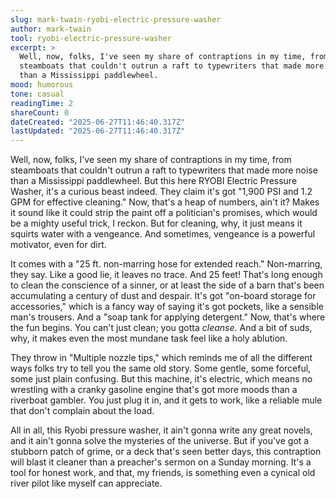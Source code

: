 ```yaml
---
slug: mark-twain-ryobi-electric-pressure-washer
author: mark-twain
tool: ryobi-electric-pressure-washer
excerpt: >
  Well, now, folks, I've seen my share of contraptions in my time, from
  steamboats that couldn't outrun a raft to typewriters that made more noise
  than a Mississippi paddlewheel.
mood: humorous
tone: casual
readingTime: 2
shareCount: 0
dateCreated: "2025-06-27T11:46:40.317Z"
lastUpdated: "2025-06-27T11:46:40.317Z"
---
```


Well, now, folks, I've seen my share of contraptions in my time, from steamboats that couldn't outrun a raft to typewriters that made more noise than a Mississippi paddlewheel. But this here RYOBI Electric Pressure Washer, it's a curious beast indeed. They claim it's got "1,900 PSI and 1.2 GPM for effective cleaning." Now, that's a heap of numbers, ain't it? Makes it sound like it could strip the paint off a politician's promises, which would be a mighty useful trick, I reckon. But for cleaning, why, it just means it squirts water with a vengeance. And sometimes, vengeance is a powerful motivator, even for dirt.

It comes with a "25 ft. non-marring hose for extended reach." Non-marring, they say. Like a good lie, it leaves no trace. And 25 feet! That's long enough to clean the conscience of a sinner, or at least the side of a barn that's been accumulating a century of dust and despair. It's got "on-board storage for accessories," which is a fancy way of saying it's got pockets, like a sensible man's trousers. And a "soap tank for applying detergent." Now, that's where the fun begins. You can't just clean; you gotta _cleanse_. And a bit of suds, why, it makes even the most mundane task feel like a holy ablution.

They throw in "Multiple nozzle tips," which reminds me of all the different ways folks try to tell you the same old story. Some gentle, some forceful, some just plain confusing. But this machine, it's electric, which means no wrestling with a cranky gasoline engine that's got more moods than a riverboat gambler. You just plug it in, and it gets to work, like a reliable mule that don't complain about the load.

All in all, this Ryobi pressure washer, it ain't gonna write any great novels, and it ain't gonna solve the mysteries of the universe. But if you've got a stubborn patch of grime, or a deck that's seen better days, this contraption will blast it cleaner than a preacher's sermon on a Sunday morning. It's a tool for honest work, and that, my friends, is something even a cynical old river pilot like myself can appreciate.
